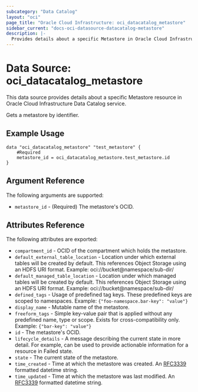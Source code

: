 ```yaml
---
subcategory: "Data Catalog"
layout: "oci"
page_title: "Oracle Cloud Infrastructure: oci_datacatalog_metastore"
sidebar_current: "docs-oci-datasource-datacatalog-metastore"
description: |-
  Provides details about a specific Metastore in Oracle Cloud Infrastructure Data Catalog service
---
```


# Data Source: oci_datacatalog_metastore
This data source provides details about a specific Metastore resource in Oracle Cloud Infrastructure Data Catalog service.

Gets a metastore by identifier.

## Example Usage

```hcl
data "oci_datacatalog_metastore" "test_metastore" {
	#Required
	metastore_id = oci_datacatalog_metastore.test_metastore.id
}
```

## Argument Reference

The following arguments are supported:

* `metastore_id` - (Required) The metastore's OCID.


## Attributes Reference

The following attributes are exported:

* `compartment_id` - OCID of the compartment which holds the metastore.
* `default_external_table_location` - Location under which external tables will be created by default. This references Object Storage using an HDFS URI format. Example: oci://bucket@namespace/sub-dir/ 
* `default_managed_table_location` - Location under which managed tables will be created by default. This references Object Storage using an HDFS URI format. Example: oci://bucket@namespace/sub-dir/ 
* `defined_tags` - Usage of predefined tag keys. These predefined keys are scoped to namespaces. Example: `{"foo-namespace.bar-key": "value"}` 
* `display_name` - Mutable name of the metastore.
* `freeform_tags` - Simple key-value pair that is applied without any predefined name, type or scope. Exists for cross-compatibility only. Example: `{"bar-key": "value"}` 
* `id` - The metastore's OCID.
* `lifecycle_details` - A message describing the current state in more detail. For example, can be used to provide actionable information for a resource in Failed state.
* `state` - The current state of the metastore.
* `time_created` - Time at which the metastore was created. An [RFC3339](https://tools.ietf.org/html/rfc3339) formatted datetime string.
* `time_updated` - Time at which the metastore was last modified. An [RFC3339](https://tools.ietf.org/html/rfc3339) formatted datetime string.

